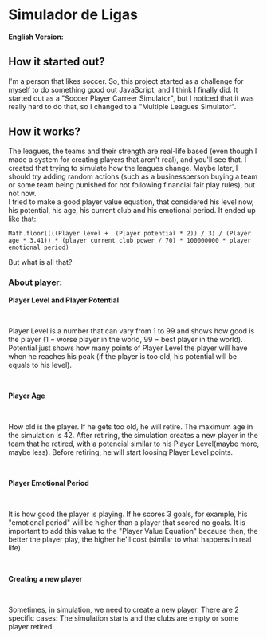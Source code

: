 # Simulador de Ligas

**English Version:**

## How it started out?

I'm a person that likes soccer. So, this project started as a challenge for myself to do something good out JavaScript, and I think I finally did.
It started out as a "Soccer Player Carreer Simulator", but I noticed that it was really hard to do that, so I changed to a "Multiple Leagues Simulator".

## How it works?

The leagues, the teams and their strength are real-life based (even though I made a system for creating players that aren't real), and you'll see that. I created that trying to simulate how the leagues change. Maybe later, I should try adding random actions (such as a businessperson buying a team or some team being punished for not following financial fair play rules), but not now.
<br>
I tried to make a good player value equation, that considered his level now, his potential, his age, his current club and his emotional period. It ended up like that:

```
Math.floor((((Player level +  (Player potential * 2)) / 3) / (Player age * 3.41)) * (player current club power / 70) * 100000000 * player emotional period)
```

But what is all that?

### About player:

**Player Level and Player Potential**

<br>

Player Level is a number that can vary from 1 to 99 and shows how good is the player (1 = worse player in the world, 99 = best player in the world). Potential just shows how many points of Player Level the player will have when he reaches his peak (if the player is too old, his potential will be equals to his level).

<br>

**Player Age**

<br>

How old is the player. If he gets too old, he will retire. The maximum age in the simulation is 42. After retiring, the simulation creates a new player in the team that he retired, with a potencial similar to his Player Level(maybe more, maybe less). Before retiring, he will start loosing Player Level points.

<br>

**Player Emotional Period**

<br>

It is how good the player is playing. If he scores 3 goals, for example, his "emotional period" will be higher than a player that scored no goals. It is important to add this value to the "Player Value Equation" because then, the better the player play, the higher he'll cost (similar to what happens in real life).

<br>

**Creating a new player**

<br>

Sometimes, in simulation, we need to create a new player. There are 2 specific cases: The simulation starts and the clubs are empty or some player retired.

